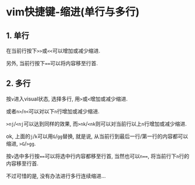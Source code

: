 # vim快捷键-缩进(单行与多行)

## 1. 单行

在当前行按下`>>`或`<<`可以增加或减少缩进.

另外, 当前行按下`==`可以将内容移至行首.

## 2. 多行

按`v`进入visual状态, 选择多行, 用`>`或`<`增加或减少缩进.

或者`n>`/`n<`可以对以下`n`行增加或减少缩进. 

`>nj`/`<nj`可以达到同样的效果, 而`>nk`/`<nk`则可以对当前行以上`n`行增加或减少缩进.

ok, 上面的`j`/`k`可以用`G`/`gg`替换, 就是说, 从当前行到最后一行/第一行的内容都可以缩进, `>G`/`>gg`.

按`v`选中多行按`==`可以将选中行内容都移至行首, 当然也可以`n==`, 将当前行下`n`行的内容移至行首.

不过可惜的是, 没有办法进行多行连续缩进...
